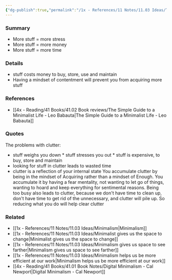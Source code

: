 ```yaml
---
{"dg-publish":true,"permalink":"/1x - References/11 Notes/11.03 Ideas/The downsides of clutter/","title":"The downsides of clutter","noteIcon":""}
---
```



### Summary
- More stuff  = more stress
- More stuff = more money
- More stuff = more time

### Details
- stuff costs money to buy, store, use and maintain
- Having a mindset of contentment will prevent you from acquiring more stuff

### References
- [[4x - Reading/41 Books/41.02 Book reviews/The Simple Guide to a Minimalist Life - Leo Babauta\|The Simple Guide to a Minimalist Life - Leo Babauta]]

### Quotes
The problems with clutter:
* stuff weighs you down * stuff stresses you out * stuff is expensive, to buy, store and maintain
* looking for stuff in clutter leads to wasted time
* clutter is a reflection of your internal state
You accumulate clutter by being in the mindset of Acquiring rather than a mindset of Enough. You accumulate it by having a fear mentality, not wanting to let go of things, wanting to hoard and keep everything for sentimental reasons.
Being too busy also leads to clutter, because we don't have time to clean up, don't have time to get rid of the unnecessary, and clutter will pile up. So reducing what you do will help clear clutter

### Related
- [[1x - References/11 Notes/11.03 Ideas/Minimalism\|Minimalism]]
- [[1x - References/11 Notes/11.03 Ideas/Minimalist gives us the space to change\|Minimalist gives us the space to change]]
- [[1x - References/11 Notes/11.03 Ideas/Minimalism gives us space to see farther\|Minimalism gives us space to see farther]]
- [[1x - References/11 Notes/11.03 Ideas/Minimalism helps us be more efficient at our work\|Minimalism helps us be more efficient at our work]]
- [[4x - Reading/41 Books/41.01 Book Notes/Digital Minimalism - Cal Newport\|Digital Minimalism - Cal Newport]]